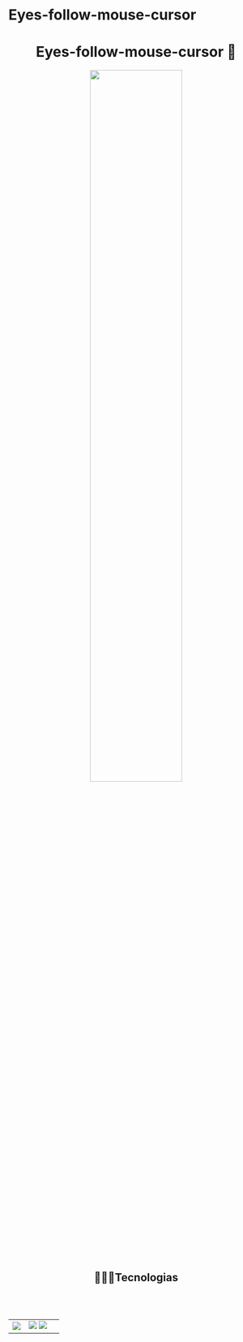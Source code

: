 # Eyes-follow-mouse-cursor


<h1  align="center">Eyes-follow-mouse-cursor  🙂</H1>

  <div align="center">
<img src="https://media.giphy.com/media/zaYo8YhJCSzcs8WRJZ/giphy.gif" style="width: 60%;">
 

</div>


<h2  align="center"> 👩🏽‍💻Tecnologias  <h2>
<br>
<table align="center" style=" width: 60%" >
  
     
<td align="center">
    <img  src="https://img.shields.io/badge/HTML5-E34F26?style=for-the-badge&logo=html5&logoColor=white">
  <td align="center">
   <img  src="https://img.shields.io/badge/JavaScript-323330?style=for-the-badge&logo=javascript&logoColor=F7DF1E">
    <img  src="https://img.shields.io/badge/CSS3-1572B6?style=for-the-badge&logo=css3&logoColor=white">
   <td align="center">
  
 
</table>

<br>
